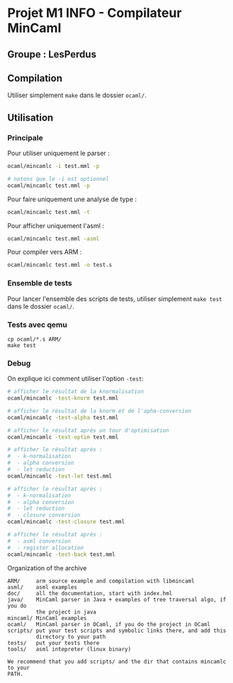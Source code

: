 # Projet M1 INFO - Compilateur MinCaml

## Groupe : LesPerdus


## Compilation

Utiliser simplement `make` dans le dossier `ocaml/`.

## Utilisation

### Principale

Pour utiliser uniquement le parser :
```sh
ocaml/mincamlc -i test.mml -p

# notons que le -i est optionnel
ocaml/mincamlc test.mml -p
```

Pour faire uniquement une analyse de type :
```sh
ocaml/mincamlc test.mml -t
```

Pour afficher uniquement l'asml :
```sh
ocaml/mincamlc test.mml -asml
```

Pour compiler vers ARM :
```sh
ocaml/mincamlc test.mml -o test.s
```

### Ensemble de tests

Pour lancer l'ensemble des scripts de tests, utiliser simplement `make test` dans le dossier `ocaml/`.

### Tests avec qemu

```
cp ocaml/*.s ARM/
make test
```

### Debug

On explique ici comment utiliser l'option `-test`:

```sh
# afficher le résultat de la knormalisation
ocaml/mincamlc -test-knorm test.mml

# afficher le résultat de la knorm et de l'apha-conversion
ocaml/mincamlc -test-alpha test.mml

# afficher le résultat après un tour d'optimisation
ocaml/mincamlc -test-optim test.mml

# afficher le résultat après :
#  - k-normalisation
#  - alpha conversion
#  - let reduction
ocaml/mincamlc -test-let test.mml

# afficher le résultat après :
#  - k-normalisation
#  - alpha conversion
#  - let reduction
#  - closure conversion
ocaml/mincamlc -test-closure test.mml

# afficher le résultat après :
#  - asml conversion
#  - register allocation
ocaml/mincamlc -test-back test.mml
```


Organization of the archive
```
ARM/     arm source example and compilation with libmincaml   
asml/    asml examples
doc/     all the documentation, start with index.hml
java/    MinCaml parser in Java + examples of tree traversal algo, if you do 
         the project in java  
mincaml/ MinCaml examples
ocaml/   MinCaml parser in OCaml, if you do the project in OCaml
scripts/ put your test scripts and symbolic links there, and add this 
         directory to your path
tests/   put your tests there
tools/   asml intepreter (linux binary)

We recommend that you add scripts/ and the dir that contains mincamlc to your
PATH.
```